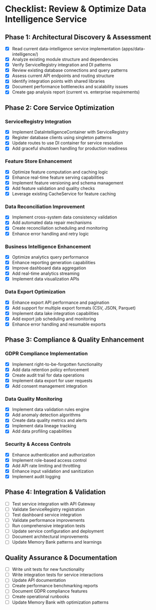 # Checklist: Review & Optimize Data Intelligence Service

## Phase 1: Architectural Discovery & Assessment

- [x] Read current data-intelligence service implementation (apps/data-intelligence/)
- [x] Analyze existing module structure and dependencies
- [x] Verify ServiceRegistry integration and DI patterns
- [x] Review existing database connections and query patterns
- [x] Assess current API endpoints and routing structure
- [x] Identify integration points with shared libraries
- [x] Document performance bottlenecks and scalability issues
- [x] Create gap analysis report (current vs. enterprise requirements)

## Phase 2: Core Service Optimization

### ServiceRegistry Integration

- [x] Implement DataIntelligenceContainer with ServiceRegistry
- [x] Register database clients using singleton patterns
- [x] Update routes to use DI container for service resolution
- [x] Add graceful shutdown handling for production readiness

### Feature Store Enhancement

- [x] Optimize feature computation and caching logic
- [x] Enhance real-time feature serving capabilities
- [x] Implement feature versioning and schema management
- [x] Add feature validation and quality checks
- [x] Leverage existing CacheService for feature caching

### Data Reconciliation Improvement

- [x] Implement cross-system data consistency validation
- [x] Add automated data repair mechanisms
- [x] Create reconciliation scheduling and monitoring
- [x] Enhance error handling and retry logic

### Business Intelligence Enhancement

- [x] Optimize analytics query performance
- [x] Enhance reporting generation capabilities
- [x] Improve dashboard data aggregation
- [x] Add real-time analytics streaming
- [x] Implement data visualization APIs

### Data Export Optimization

- [x] Enhance export API performance and pagination
- [x] Add support for multiple export formats (CSV, JSON, Parquet)
- [x] Implement data lake integration capabilities
- [x] Add export job scheduling and monitoring
- [x] Enhance error handling and resumable exports

## Phase 3: Compliance & Quality Enhancement

### GDPR Compliance Implementation

- [x] Implement right-to-be-forgotten functionality
- [x] Add data retention policy enforcement
- [x] Create audit trail for data operations
- [x] Implement data export for user requests
- [x] Add consent management integration

### Data Quality Monitoring

- [x] Implement data validation rules engine
- [x] Add anomaly detection algorithms
- [x] Create data quality metrics and alerts
- [x] Implement data lineage tracking
- [x] Add data profiling capabilities

### Security & Access Controls

- [x] Enhance authentication and authorization
- [x] Implement role-based access control
- [x] Add API rate limiting and throttling
- [x] Enhance input validation and sanitization
- [x] Implement audit logging

## Phase 4: Integration & Validation

- [ ] Test service integration with API Gateway
- [ ] Validate ServiceRegistry registration
- [ ] Test dashboard service integration
- [ ] Validate performance improvements
- [ ] Run comprehensive integration tests
- [ ] Update service configuration and deployment
- [ ] Document architectural improvements
- [ ] Update Memory Bank patterns and learnings

## Quality Assurance & Documentation

- [ ] Write unit tests for new functionality
- [ ] Write integration tests for service interactions
- [ ] Update API documentation
- [ ] Create performance benchmarking reports
- [ ] Document GDPR compliance features
- [ ] Create operational runbooks
- [ ] Update Memory Bank with optimization patterns
